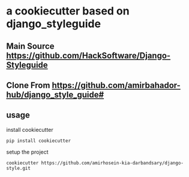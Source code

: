 # a cookiecutter based on django_styleguide

## Main Source https://github.com/HackSoftware/Django-Styleguide
## Clone From https://github.com/amirbahador-hub/django_style_guide#
## usage

install cookiecutter
```
pip install cookiecutter
```

setup the project
```
cookiecutter https://github.com/amirhosein-kia-darbandsary/django-style.git
```


